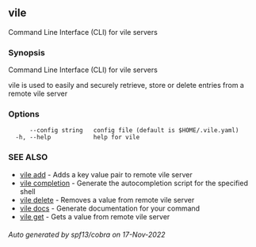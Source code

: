 ## vile

Command Line Interface (CLI) for vile servers

### Synopsis


Command Line Interface (CLI) for vile servers

vile is used to easily and securely retrieve, store or delete entries from a remote vile server
	

### Options

```
      --config string   config file (default is $HOME/.vile.yaml)
  -h, --help            help for vile
```

### SEE ALSO

* [vile add](./docs/vile_add.md)	 - Adds a key value pair to remote vile server
* [vile completion](./docs/vile_completion.md)	 - Generate the autocompletion script for the specified shell
* [vile delete](./docs/vile_delete.md)	 - Removes a value from remote vile server
* [vile docs](./docs/vile_docs.md)	 - Generate documentation for your command
* [vile get](./docs/vile_get.md)	 - Gets a value from remote vile server

###### Auto generated by spf13/cobra on 17-Nov-2022
